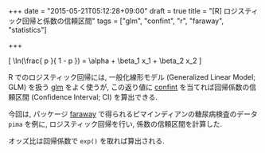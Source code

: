 +++
date = "2015-05-21T05:12:28+09:00"
draft = true
title = "[R] ロジスティック回帰と係数の信頼区間"
tags = ["glm", "confint", "r", "faraway", "statistics"]

+++

\[
  \ln(\frac{ p }{ 1 - p })  = \alpha + \beta_1 x_1 + \beta_2 x_2
\]

R でのロジスティック回帰には, 一般化線形モデル (Generalized Linear Model; GLM) を扱う [glm](http://www.inside-r.org/r-doc/stats/glm) をよく使うが, この返り値に [confint](http://www.inside-r.org/r-doc/stats/confint) を当てれば回帰係数の信頼区間 (Confidence Interval; CI) を算出できる.

今回は, パッケージ [faraway](http://cran.r-project.org/web/packages/faraway/index.html) で得られるピマインディアンの糖尿病検査のデータ `pima` を例に, ロジスティック回帰を行い, 係数の信頼区間を計算した.

<script src="https://gist.github.com/dceoy/b33beb466680808f3d6e.js?file=glm_confint.R"></script>

オッズ比は回帰係数で `exp()` を取れば算出される.


<script>
  amzn_assoc_default_search_key = "一般化線形モデル";
</script>
